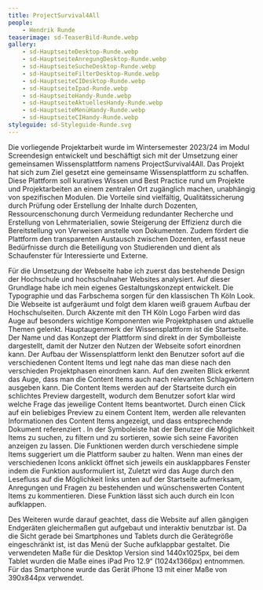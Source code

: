 ```yaml
---
title: ProjectSurvival4All
people:
    - Hendrik Runde
teaserimage: sd-TeaserBild-Runde.webp
gallery:
    - sd-HauptseiteDesktop-Runde.webp
    - sd-HauptseiteAnregungDesktop-Runde.webp
    - sd-HauptseiteSucheDesktop-Runde.webp
    - sd-HauptseiteFilterDesktop-Runde.webp
    - sd-HauptseiteCIDesktop-Runde.webp
    - sd-HauptseiteIpad-Runde.webp
    - sd-HauptseiteHandy-Runde.webp
    - sd-HauptseiteAktuellesHandy-Runde.webp
    - sd-HauptseiteMenüHandy-Runde.webp
    - sd-HauptseiteCIHandy-Runde.webp
styleguide: sd-Styleguide-Runde.svg
---
```


Die vorliegende Projektarbeit wurde im Wintersemester 2023/24 im Modul Screendesign entwickelt und beschäftigt sich mit der Umsetzung einer gemeinsamen Wissensplattform namens ProjectSurvival4All. 
Das Projekt hat sich zum Ziel gesetzt eine gemeinsame Wissensplattform zu schaffen. Diese Plattform soll kuratives Wissen und Best Practice rund um Projekte und Projektarbeiten an einem zentralen Ort zugänglich machen, unabhängig von spezifischen Modulen. Die Vorteile sind vielfältig, Qualitätssicherung durch Prüfung oder Erstellung der Inhalte durch Dozenten, Ressourcenschonung durch Vermeidung redundanter Recherche und Erstellung von Lehrmaterialien, sowie Steigerung der Effizienz durch die Bereitstellung von Verweisen anstelle von Dokumenten. Zudem fördert die Plattform den transparenten Austausch zwischen Dozenten, erfasst neue Bedürfnisse durch die Beteiligung von Studierenden und dient als Schaufenster für Interessierte und Externe.

Für die Umsetzung der Webseite habe ich zuerst das bestehende Design der Hochschule und hochschulnaher Websites analysiert. Auf dieser Grundlage habe ich mein 
eigenes Gestaltungskonzept entwickelt.  Die Typographie und das Farbschema sorgen für den klassischen Th Köln Look. Die Webseite ist aufgeräumt und folgt dem klaren weiß grauem Aufbau der Hochschulseiten. 
Durch Akzente mit den TH Köln Logo Farben wird das Auge auf besonders wichtige Komponenten wie Projektphasen und aktuelle Themen gelenkt. Hauptaugenmerk der Wissensplattform ist die Startseite. 
Der Name und das Konzept der Plattform sind direkt in der Symbolleiste dargestellt, damit der Nutzer den Nutzen der Webseite sofort einordnen kann. Der Aufbau der Wissensplattform 
lenkt den Benutzer sofort auf die verschiedenen Content Items  und legt nahe das man diese nach den verschieden Projektphasen einordnen kann. Auf den zweiten Blick erkennt das Auge, dass man die Content Items 
auch nach relevanten Schlagwörtern ausgeben kann. Die Content Items werden auf der Startseite durch ein schlichtes Preview dargestellt, wodurch dem Benutzer sofort klar wird welche Frage das jeweilige Content Items beantwortet.
Durch einen Click auf ein beliebiges Preview zu einem Content Item, werden alle relevanten Informationen des Content Items angezeigt, und dass entsprechende Dokument referenziert . In der Symboleiste hat der Benutzer die Möglichkeit Items zu
suchen, zu filtern und zu sortieren, sowie sich seine Favoriten anzeigen zu lassen. Die Funktionen werden durch verschiedene simple Items suggeriert um die Plattform sauber zu halten. Wenn man eines der verschiedenen Icons anklickt öffnet 
sich jeweils ein ausklappbares Fenster indem die Funktion ausformuliert ist, Zuletzt wird das Auge durch den Lesefluss auf die Möglichkeit links unten auf der Startseite aufmerksam, Anregungen und Fragen zu bestehenden und wünschenswerten 
Content Items zu kommentieren. Diese Funktion lässt sich auch durch ein Icon aufklappen.

Des Weiteren wurde darauf geachtet, dass die Website auf allen gängigen Endgeräten gleichermaßen gut aufgebaut und interaktiv benutzbar ist. Da die Sicht gerade bei Smartphones und Tablets durch die Gerätegröße eingeschränkt ist, ist das Menü der Suche aufklappbar gestaltet. Die verwendeten Maße für die Desktop Version sind 1440x1025px, bei dem Tablet wurden die Maße eines iPad Pro 12.9“ (1024x1366px) entnommen. Für das Smartphone wurde das Gerät iPhone 13 mit einer Maße von 390x844px verwendet.
